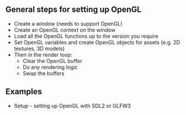 ## General steps for setting up OpenGL

- Create a window (needs to support OpenGL)
- Create an OpenGL context on the window
- Load all the OpenGL functions up to the version you require
- Set OpenGL variables and create OpenGL objects for assets (e.g. 2D textures, 3D models)
- Then in the render loop:
	- Clear the OpenGL buffer
	- Do any rendering logic
	- Swap the buffers

## Examples
- Setup - setting up OpenGL with SDL2 or GLFW3

